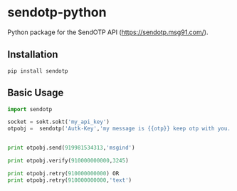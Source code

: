# sendotp-python

Python package for the SendOTP API (https://sendotp.msg91.com/).


## Installation

    pip install sendotp


## Basic Usage

```python
import sendotp

socket = sokt.sokt('my_api_key')
otpobj =  sendotp('Autk-Key','my message is {{otp}} keep otp with you.')


print otpobj.send(919981534313,'msgind')

print otpobj.verify(910000000000,3245)

print otpobj.retry(910000000000) OR
print otpobj.retry(910000000000,'text')
```
